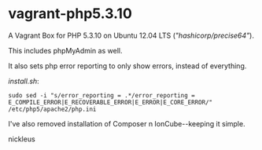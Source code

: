 # vagrant-php5.3.10

A Vagrant Box for PHP 5.3.10 on Ubuntu 12.04 LTS (_"hashicorp/precise64"_).

This includes phpMyAdmin as well.

It also sets php error reporting to only show errors, instead of everything.

_install.sh_:

`sudo sed -i "s/error_reporting = .*/error_reporting = E_COMPILE_ERROR|E_RECOVERABLE_ERROR|E_ERROR|E_CORE_ERROR/" /etc/php5/apache2/php.ini`

I've also removed installation of Composer n IonCube--keeping it simple.

nickleus
